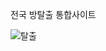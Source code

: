 전국 방탈출 통합사이트


![탈출](attachment:9e22f8da-7358-4abb-801d-1d6a0ccdd16b:스크린샷_2025-03-11_오전_12.21.22.png)
